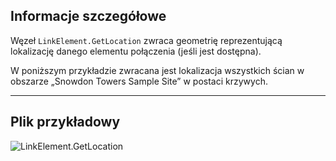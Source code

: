 ## Informacje szczegółowe
Węzeł `LinkElement.GetLocation` zwraca geometrię reprezentującą lokalizację danego elementu połączenia (jeśli jest dostępna).

W poniższym przykładzie zwracana jest lokalizacja wszystkich ścian w obszarze „Snowdon Towers Sample Site” w postaci krzywych.
___
## Plik przykładowy

![LinkElement.GetLocation](./Revit.Elements.LinkElement.GetLocation_img.jpg)
